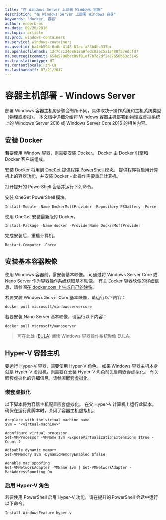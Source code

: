 ```yaml
---
title: "在 Windows Server 上部署 Windows 容器"
description: "在 Windows Server 上部署 Windows 容器"
keywords: "docker, 容器"
author: enderb-ms
ms.date: 09/26/2016
ms.topic: article
ms.prod: windows-containers
ms.service: windows-containers
ms.assetid: ba4eb594-0cdb-4148-81ac-a83b4bc337bc
ms.openlocfilehash: 12c7c713468618a9fedc82ec5a1c488f57edcfd7
ms.sourcegitcommit: 65de5708bec89f01ef7b7d2df2a87656b53c3145
ms.translationtype: HT
ms.contentlocale: zh-CN
ms.lasthandoff: 07/21/2017
---
```

# 容器主机部署 - Windows Server

部署 Windows 容器主机的步骤会有所不同，具体取决于操作系统和主机系统类型（物理或虚拟）。 本文档中详细介绍将 Windows 容器主机部署到物理或虚拟系统上的 Windows Server 2016 或 Windows Server Core 2016 的相关内容。

## 安装 Docker

若要使用 Window 容器，则需要安装 Docker。 Docker 由 Docker 引擎和 Docker 客户端组成。 

安装 Docker 将用到 [OneGet 提供程序 PowerShell 模块](https://github.com/OneGet/MicrosoftDockerProvider)。 提供程序将启用计算机上的容器功能，并安装 Docker - 此操作需要重启计算机。 

打开提升的 PowerShell 会话并运行下列命令。

安装 OneGet PowerShell 模块。

```none
Install-Module -Name DockerMsftProvider -Repository PSGallery -Force
```

使用 OneGet 安装最新版的 Docker。

```none
Install-Package -Name docker -ProviderName DockerMsftProvider
```

完成安装后，重启计算机。

```none
Restart-Computer -Force
```

## 安装基本容器映像

使用 Windows 容器前，需安装基本映像。 可通过将 Windows Server Core 或 Nano Server 作为容器操作系统获取基本映像。 有关 Docker 容器映像的详细信息，请参阅[在 docker.com 上生成自己的映像](https://docs.docker.com/engine/tutorials/dockerimages/)。

若要安装 Windows Server Core 基本映像，请运行以下内容：

```none
docker pull microsoft/windowsservercore
```

若要安装 Nano Server 基本映像，请运行以下内容：

```none
docker pull microsoft/nanoserver
```

> 可在此处 ([EULA](../images-eula.md)) 阅读 Windows 容器操作系统映像 EULA。

## Hyper-V 容器主机

要运行 Hyper-V 容器，需要使用 Hyper-V 角色。 如果 Windows 容器主机本身就是 Hyper-V 虚拟机，则需要在安装 Hyper-V 角色前先启用嵌套虚拟化。 有关嵌套虚拟化的详细信息，请参阅[嵌套虚拟化]( https://msdn.microsoft.com/en-us/virtualization/hyperv_on_windows/user_guide/nesting)。

### 嵌套虚拟化

以下脚本将为容器主机配置嵌套虚拟化。 在父 Hyper-V 计算机上运行此脚本。 确保在运行此脚本时，关闭了容器主机虚拟机。

```none
#replace with the virtual machine name
$vm = "<virtual-machine>"

#configure virtual processor
Set-VMProcessor -VMName $vm -ExposeVirtualizationExtensions $true -Count 2

#disable dynamic memory
Set-VMMemory $vm -DynamicMemoryEnabled $false

#enable mac spoofing
Get-VMNetworkAdapter -VMName $vm | Set-VMNetworkAdapter -MacAddressSpoofing On
```

### 启用 Hyper-V 角色

若要使用 PowerShell 启用 Hyper-V 功能，请在提升的 PowerShell 会话中运行以下命令。

```none
Install-WindowsFeature hyper-v
```
